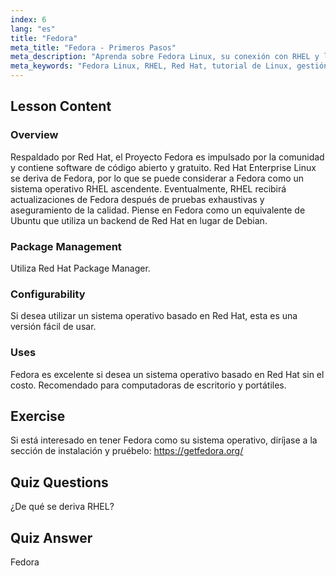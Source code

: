 ```yaml
---
index: 6
lang: "es"
title: "Fedora"
meta_title: "Fedora - Primeros Pasos"
meta_description: "Aprenda sobre Fedora Linux, su conexión con RHEL y la gestión de paquetes. Descubra por qué Fedora es un excelente sistema operativo gratuito basado en Red Hat para principiantes y escritorios."
meta_keywords: "Fedora Linux, RHEL, Red Hat, tutorial de Linux, gestión de paquetes, Linux para principiantes, guía de Linux, sistema operativo gratuito"
---
```


## Lesson Content

### Overview

Respaldado por Red Hat, el Proyecto Fedora es impulsado por la comunidad y contiene software de código abierto y gratuito. Red Hat Enterprise Linux se deriva de Fedora, por lo que se puede considerar a Fedora como un sistema operativo RHEL ascendente. Eventualmente, RHEL recibirá actualizaciones de Fedora después de pruebas exhaustivas y aseguramiento de la calidad. Piense en Fedora como un equivalente de Ubuntu que utiliza un backend de Red Hat en lugar de Debian.

### Package Management

Utiliza Red Hat Package Manager.

### Configurability

Si desea utilizar un sistema operativo basado en Red Hat, esta es una versión fácil de usar.

### Uses

Fedora es excelente si desea un sistema operativo basado en Red Hat sin el costo. Recomendado para computadoras de escritorio y portátiles.

## Exercise

Si está interesado en tener Fedora como su sistema operativo, diríjase a la sección de instalación y pruébelo: <https://getfedora.org/>

## Quiz Questions

¿De qué se deriva RHEL?

## Quiz Answer

Fedora
